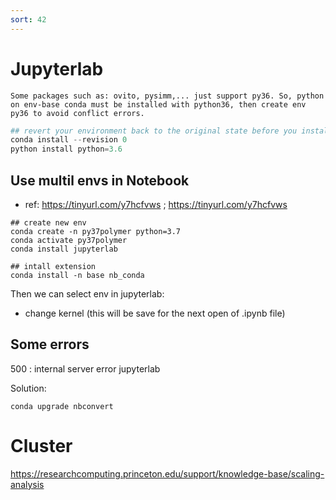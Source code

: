 ```yaml
---
sort: 42
---
```


# Jupyterlab

```note
Some packages such as: ovito, pysimm,... just support py36. So, python on env-base conda must be installed with python36, then create env py36 to avoid conflict errors.
```

```python
## revert your environment back to the original state before you installed any additional packages:
conda install --revision 0
python install python=3.6
```

## Use multil envs in Notebook
- ref: https://tinyurl.com/y7hcfvws ;  https://tinyurl.com/y7hcfvws

```shell
## create new env
conda create -n py37polymer python=3.7
conda activate py37polymer
conda install jupyterlab

## intall extension
conda install -n base nb_conda
```

Then we can select env in jupyterlab:
- change kernel (this will be save for the next open of .ipynb file)

## Some errors

500 : internal server error jupyterlab

Solution:
```shell
conda upgrade nbconvert 
```

# Cluster

https://researchcomputing.princeton.edu/support/knowledge-base/scaling-analysis

